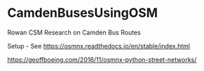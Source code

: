 # CamdenBusesUsingOSM
Rowan CSM Research on Camden Bus Routes

Setup - See https://osmnx.readthedocs.io/en/stable/index.html

https://geoffboeing.com/2016/11/osmnx-python-street-networks/